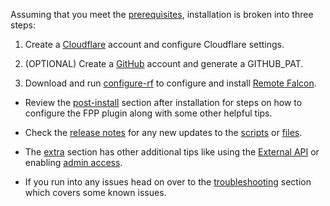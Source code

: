 Assuming that you meet the [prerequisites](prerequisites.md), installation is broken into three steps:

1. Create a [Cloudflare](cloudflare.md) account and configure Cloudflare settings.

2. (OPTIONAL) Create a [GitHub](github.md) account and generate a GITHUB_PAT.

3. Download and run [configure-rf](../about/scripts.md#configure-rfsh) to configure and install [Remote Falcon](remotefalcon.md).

- Review the [post-install](../post-install.md) section after installation for steps on how to configure the FPP plugin along with some other helpful tips.

- Check the [release notes](../release-notes.md) for any new updates to the [scripts](../about/scripts.md) or [files](../about/files.md).

- The [extra](../extra.md) section has other additional tips like using the [External API](../extra.md#external-api) or enabling [admin access](../extra.md#admin-access).

- If you run into any issues head on over to the [troubleshooting](../troubleshooting.md) section which covers some known issues.